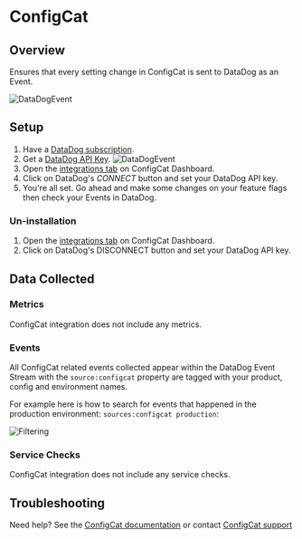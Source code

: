 # ConfigCat

## Overview

Ensures that every setting change in ConfigCat is sent to DataDog as an Event.

![DataDogEvent][3]

## Setup

1. Have a [DataDog subscription][8].
2. Get a [DataDog API Key][9].
    ![DataDogEvent][1] 
4. Open the [integrations tab][10] on ConfigCat Dashboard.
5. Click on DataDog's _CONNECT_ button and set your DataDog API key.
6. You're all set. Go ahead and make some changes on your feature flags then check your Events in DataDog.


### Un-installation

1. Open the [integrations tab][10] on ConfigCat Dashboard.
2. Click on DataDog's DISCONNECT button and set your DataDog API key.

## Data Collected

### Metrics

ConfigCat integration does not include any metrics.

### Events

All ConfigCat related events collected appear within the DataDog Event Stream with the `source:configcat` property are tagged with your product, config and environment names.

For example here is how to search for events that happened in the production environment: `sources:configcat production`:

![Filtering][4]

### Service Checks

ConfigCat integration does not include any service checks.

## Troubleshooting

Need help? See the [ConfigCat documentation][6] or contact [ConfigCat support][7]

[1]: https://raw.githubusercontent.com/DataDog/integrations-extras/master/configcat/images/datadog_apikey.png
[3]: https://raw.githubusercontent.com/DataDog/integrations-extras/master/configcat/images/datadog_event.png
[4]: https://raw.githubusercontent.com/DataDog/integrations-extras/master/configcat/images/datadog_filtering.png
[6]: https://configcat.com/docs/integrations/datadog/
[7]: https://configcat.com/support
[8]: https://www.datadoghq.com
[9]: https://docs.datadoghq.com/account_management/api-app-keys/#api-keys
[10]: https://app.configcat.com/product/integrations
